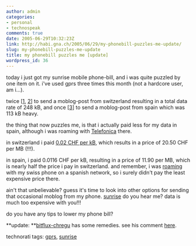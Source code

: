```yaml
---
author: admin
categories:
- personal
- technospeak
comments: true
date: 2005-06-29T10:32:23Z
link: http://habi.gna.ch/2005/06/29/my-phonebill-puzzles-me-update/
slug: my-phonebill-puzzles-me-update
title: my phonebill puzzles me [update]
wordpress_id: 36
---
```


today i just got my sunrise mobile phone-bill, and i was quite puzzled by one item on it. i've used gprs three times this month (not a hardcore user, am i...).
  
twice [[1](http://moblog.co.uk/view.php?id=68770), [2](http://flickr.com/photos/habi/19741352/)] to send a moblog-post from switzerland resulting in a total data rate of 248 kB, and once [[3](http://moblog.co.uk/view.php?id=63506)] to send a moblog-post from spain which was 113 kB heavy.
  
the thing that now puzzles me, is that i actually paid less for my data in spain, although i was roaming with [Telefonica](http://telefonica.es/) there. 
  
in switzerland i paid [0.02 CHF per kB](http://www.sunrise.ch/privatkunden/mobiltelefonieren/mobilesinternet/live/live_preise.htm), which results in a price of 20.50 CHF per MB (!!!).
  
in spain, i paid 0.0116 CHF per kB, resulting in a price of 11.90 per MB, which is nearly half the price i pay in switzerland. and remember, i was [roaming](http://en.wikipedia.org/wiki/Roaming) with my swiss phone on a spanish network, so i surely didn't pay the least expensive price there.



ain't that unbelievable? guess it's time to look into other options for sending that occasional moblog from my phone. [sunrise](http://www.sunrise.ch/index.htm) do you hear me? data is much too expensive with you!!!
  
do you have any tips to lower my phone bill?



**update: **[bitflux-chregu](http://blog.bitflux.ch) has some remedies. see his comment [here](http://habi.gna.ch/blog/archives/000631.html).





technorati tags: [gprs](http://technorati.com/tag/gprs), [sunrise](http://technorati.com/tag/sunrise)

